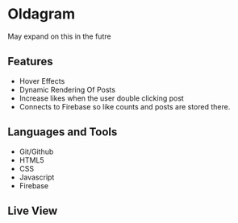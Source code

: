 # Oldagram
May expand on this in the futre
## Features
- Hover Effects 
- Dynamic Rendering Of Posts
- Increase likes when the user double clicking post
- Connects to Firebase so like counts and posts are stored there.
## Languages and Tools
- Git/Github
- HTML5
- CSS
- Javascript
- Firebase

## Live View

